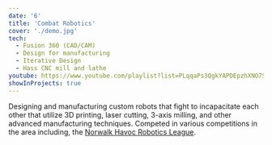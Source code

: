 ```yaml
---
date: '6'
title: 'Combat Robotics'
cover: './demo.jpg'
tech:
  - Fusion 360 (CAD/CAM)
  - Design for manufacturing
  - Iterative Design
  - Hass CNC mill and lathe
youtube: https://www.youtube.com/playlist?list=PLqqaPs3QgkYAPDEpzhXNO7Sn4FlN0-it3
showInProjects: true
---
```


Designing and manufacturing custom robots that fight to incapacitate each other that utilize 3D printing, laser cutting, 3-axis milling, and other advanced manufacturing techniques. Competed in various competitions in the area including, the [Norwalk Havoc Robotics League](https://50day.io/mediawiki/index.php/Norwalk_Havoc_Robot_League).
